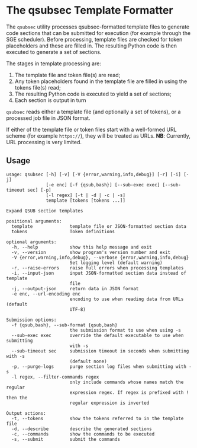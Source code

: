 # The qsubsec Template Formatter

The `qsubsec` utility processes qsubsec-formatted template files to generate code sections that can be submitted for execution (for example through the SGE scheduler). Before processing, template files are checked for token placeholders and these are filled in. The resulting Python code is then executed to generate a set of sections.

The stages in template processing are:

1. The template file and token file(s) are read;
2. Any token placeholders found in the template file are filled in using the tokens file(s) read;
3. The resulting Python code is executed to yield a set of sections;
4. Each section is output in turn

`qsubsec` reads either a template file (and optionally a set of tokens), or a processed job file in JSON format.

If either of the template file or token files start with a well-formed URL scheme (for example `https://`), they will be treated as URLs. **NB**: Currently, URL processing is very  limited.

## Usage

~~~
usage: qsubsec [-h] [-v] [-V {error,warning,info,debug}] [-r] [-i] [-j]
               [-e enc] [-f {qsub,bash}] [--sub-exec exec] [--sub-timeout sec] [-p]
               [-l regex] [-t | -d | -c | -s]
               template [tokens [tokens ...]]

Expand QSUB section templates

positional arguments:
  template              template file or JSON-formatted section data
  tokens                Token definitions

optional arguments:
  -h, --help            show this help message and exit
  -v, --version         show program's version number and exit
  -V {error,warning,info,debug}, --verbose {error,warning,info,debug}
                        Set logging level (default warning)
  -r, --raise-errors    raise full errors when processing templates
  -i, --input-json      input JSON-formatted section data instead of template
                        file
  -j, --output-json     return data in JSON format
  -e enc, --url-encoding enc
                        encoding to use when reading data from URLs (default
                        UTF-8)

Submission options:
  -f {qsub,bash}, --sub-format {qsub,bash}
                        the submission format to use when using -s
  --sub-exec exec       override the default executable to use when submitting
                        with -s
  --sub-timeout sec     submission timeout in seconds when submitting with -s
                        (default none)
  -p, --purge-logs      purge section log files when submitting with -s
  -l regex, --filter-commands regex
                        only include commands whose names match the regular
                        expression regex. If regex is prefixed with ! then the
                        regular expression is inverted

Output actions:
  -t, --tokens          show the tokens referred to in the template file
  -d, --describe        describe the generated sections
  -c, --commands        show the commands to be executed
  -s, --submit          submit the commands
~~~

